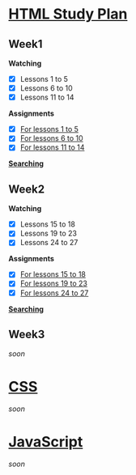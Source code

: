# [HTML Study Plan](https://elzero.org/study/html-2021-study-plan/)

## Week1

**Watching**

- [x] Lessons 1 to 5
- [x] Lessons 6 to 10
- [x] Lessons 11 to 14

**Assignments**

- [x] [For lessons 1 to 5](./html/Week1/Lessons1to5/assignments.md)
- [x] [For lessons 6 to 10](./html/Week1/Lessons6to10/assignments.md)
- [x] [For lessons 11 to 14](./html/Week1/Lessons11to14/assignments.md)

[**Searching**](./html/Week1/SearchWords.md)

## Week2

**Watching**

- [x] Lessons 15 to 18
- [x] Lessons 19 to 23
- [x] Lessons 24 to 27

**Assignments**

- [x] [For lessons 15 to 18](./html/Week2/Lessons15to18/assignments.md)
- [x] [For lessons 19 to 23](./html/Week2/Lessons19to23/assignments.md)
- [x] [For lessons 24 to 27](./html/Week2/Lessons24to27/assignments.md)

[**Searching**](./html/Week2/SearchWords.md)

## Week3

*soon*

# [CSS](https://elzero.org/study/css-2021-study-plan/)

*soon*

# [JavaScript](https://elzero.org/study/javascript-bootcamp-2021-study-plan/)

*soon*
